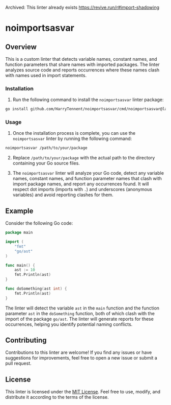 Archived: This linter already exists https://revive.run/r#import-shadowing

# noimportsasvar

## Overview

This is a custom linter that detects variable names, constant names, and function parameters that share names with imported packages. The linter analyzes source code and reports occurrences where these names clash with names used in import statements.

### Installation

1. Run the following command to install the `noimportsasvar` linter package:

```bash
go install github.com/HarryTennent/noimportsasvar/cmd/noimportsasvar@latest
```

### Usage

1. Once the installation process is complete, you can use the `noimportsasvar` linter by running the following command:

```bash
noimportsasvar /path/to/your/package
```

2. Replace `/path/to/your/package` with the actual path to the directory containing your Go source files.

3. The `noimportsasvar` linter will analyze your Go code, detect any variable names, constant names, and function parameter names that clash with import package names, and report any occurrences found. It will respect dot imports (imports with `.`) and underscores (anonymous variables) and avoid reporting clashes for them.

## Example

Consider the following Go code:

```go
package main

import (
	"fmt"
	"go/ast"
)

func main() {
	ast := 10 
	fmt.Println(ast)
}

func doSomething(ast int) {
	fmt.Println(ast)
}
```

The linter will detect the variable `ast` in the `main` function and the function parameter `ast` in the `doSomething` function, both of which clash with the import of the package `go/ast`. The linter will generate reports for these occurrences, helping you identify potential naming conflicts.

## Contributing

Contributions to this linter are welcome! If you find any issues or have suggestions for improvements, feel free to open a new issue or submit a pull request.

## License

This linter is licensed under the [MIT License](LICENSE). Feel free to use, modify, and distribute it according to the terms of the license.
